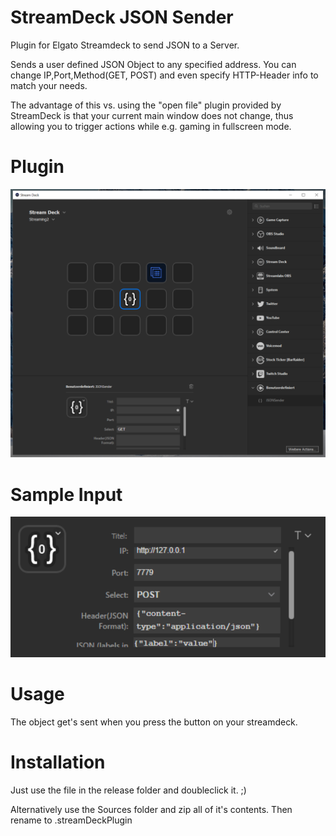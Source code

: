 # StreamDeck JSON Sender
Plugin for Elgato Streamdeck to send JSON to a Server. 

Sends a user defined JSON Object to any specified address. You can change IP,Port,Method(GET, POST) and even specify HTTP-Header info to match your needs.

The advantage of this vs. using the "open file" plugin provided by StreamDeck is that your current main window does not change, thus allowing you to trigger actions while e.g. gaming in fullscreen mode.

# Plugin
![alt text](./sample_0.png)

# Sample Input
![alt text](./sample_1.png)

# Usage 
The object get's sent when you press the button on your streamdeck. 

# Installation

Just use the file in the release folder and doubleclick it. ;) 

Alternatively use the Sources folder and zip all of it's contents. Then rename to .streamDeckPlugin